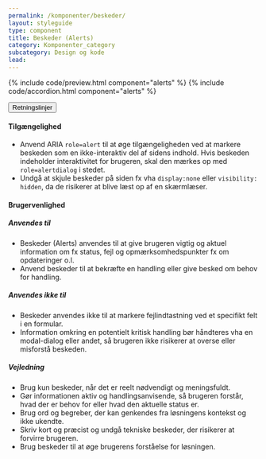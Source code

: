```yaml
---
permalink: /komponenter/beskeder/
layout: styleguide
type: component
title: Beskeder (Alerts)
category: Komponenter_category
subcategory: Design og kode
lead: 
---
```


{% include code/preview.html component="alerts" %}
{% include code/accordion.html component="alerts" %}
<div class="accordion-bordered">
  <button class="button-unstyled accordion-button"
      aria-expanded="true" aria-controls="alert-docs">
    Retningslinjer
  </button>
  <div id="alert-docs" aria-hidden="false" class="accordion-content">
    <article>
        <section>
            <h4>Tilgængelighed</h4>
            <ul>
                <li>Anvend ARIA <code>role=alert</code> til at øge tilgængeligheden ved at markere beskeden som en ikke-interaktiv del af sidens indhold. Hvis beskeden indeholder interaktivitet for brugeren, skal den mærkes op med <code>role=alertdialog</code> i stedet.</li>
                <li>Undgå at skjule beskeder på siden fx vha <code>display:none</code> eller <code>visibility: hidden</code>, da de risikerer at blive læst op af en skærmlæser.</li>
            </ul>
        </section>
        <section>
            <h4>Brugervenlighed</h4>
            <h5>Anvendes til</h5>
            <ul>
                <li>Beskeder (Alerts) anvendes til at give brugeren vigtig og aktuel information om fx status, fejl og opmærksomhedspunkter fx om opdateringer o.l.</li>
                <li>Anvend beskeder til at bekræfte en handling eller give besked om behov for handling.</li>
            </ul>
            <h5>Anvendes ikke til</h5>
                <ul>
                    <li>Beskeder anvendes ikke til at markere fejlindtastning ved et specifikt felt i en formular. </li>
                    <li>Information omkring en potentielt kritisk handling bør håndteres vha en modal-dialog eller andet, så brugeren ikke risikerer at overse eller misforstå beskeden.</li>
                </ul>
            <h5>Vejledning</h5>
            <ul>
                <li>Brug kun beskeder, når det er reelt nødvendigt og meningsfuldt.</li>
                <li>Gør informationen aktiv og handlingsanvisende, så brugeren forstår, hvad der er behov for eller hvad den aktuelle status er. </li>
                <li>Brug ord og begreber, der kan genkendes fra løsningens kontekst og ikke ukendte. </li>
                <li>Skriv kort og præcist og undgå tekniske beskeder, der risikerer at forvirre brugeren. </li>
                <li>Brug beskeder til at øge brugerens forståelse for løsningen. </li>
            </ul>
        </section>
    </article>
  </div>
</div>
